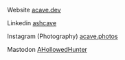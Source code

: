 
Website [acave.dev](https://acave.dev)

Linkedin [ashcave](https://www.linkedin.com/in/ashcave/)

Instagram (Photography) [acave.photos](https://www.instagram.com/acave.photos/)

Mastodon <a rel="me" target="_mastodon" href="https://universeodon.com/@AHollowedHunter">AHollowedHunter</a>
